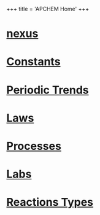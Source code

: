 +++
 title = 'APCHEM Home'
+++
# [nexus](./../nexus/)

# [Constants](./../constants/)
# [Periodic Trends](./../periodic-trends/)
# [Laws](./../laws/)
# [Processes](./../processes/)
# [Labs](./../labs/)
# [Reactions Types](./../reactions-types/)
